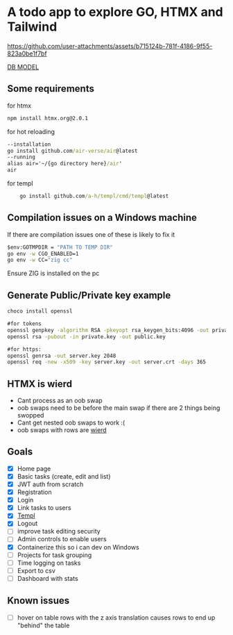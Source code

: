 # A todo app to explore GO, HTMX and Tailwind

https://github.com/user-attachments/assets/b715124b-781f-4186-9f55-823a0be1f7bf

[DB MODEL](https://excalidraw.com/#json=tO3xfZeEypuPXJLOuvVhP,FDrih2vpGQ-GoU_99JWUVA)


## Some requirements

for htmx
```cmd
npm install htmx.org@2.0.1
```
for hot reloading
```cmd
--installation
go install github.com/air-verse/air@latest
--running
alias air='~/{go directory here}/air'
air
```
for templ
```cmd
    go install github.com/a-h/templ/cmd/templ@latest
```

## Compilation issues on a Windows machine

If there are compilation issues one of these is likely to fix it
```cmd
$env:GOTMPDIR = "PATH TO TEMP DIR"
go env -w CGO_ENABLED=1
go env -w CC="zig cc"
```
Ensure ZIG is installed on the pc


## Generate Public/Private key example
```cmd
choco install openssl

#for tokens
openssl genpkey -algorithm RSA -pkeyopt rsa_keygen_bits:4096 -out private.key
openssl rsa -pubout -in private.key -out public.key

#for https:
openssl genrsa -out server.key 2048
openssl req -new -x509 -key server.key -out server.crt -days 365
```

## HTMX is wierd
- Cant process <body></body> as an oob swap
- oob swaps need to be before the main swap if there are 2 things being swopped
- Cant get nested oob swaps to work :(
- oob swaps with rows are [wierd](https://htmx.org/attributes/hx-swap-oob/)

## Goals

- [x] Home page
- [x] Basic tasks (create, edit and list)
- [x] JWT auth from scratch
- [x] Registration
- [x] Login
- [x] Link tasks to users
- [x] [Templ](https://templ.guide/)
- [x] Logout
- [ ] improve task editing security
- [ ] Admin controls to enable users
- [x] Containerize this so i can dev on Windows
- [ ] Projects for task grouping
- [ ] Time logging on tasks
- [ ] Export to csv
- [ ] Dashboard with stats

## Known issues
- [ ] hover on table rows with the z axis translation causes rows to end up "behind" the table

